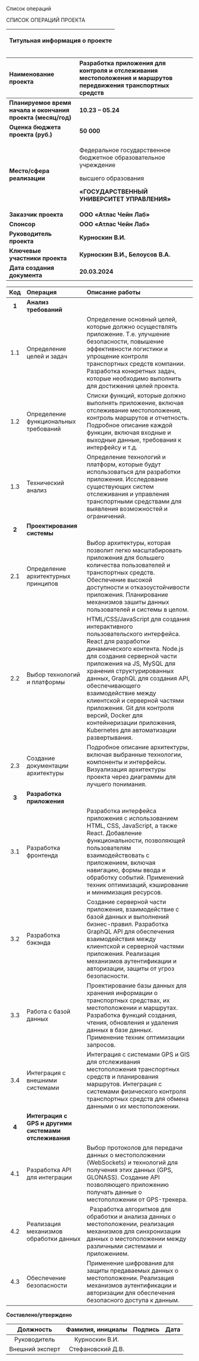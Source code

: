 ﻿Список операций

СПИСОК ОПЕРАЦИЙ ПРОЕКТА

|<p>**Титульная информация о проекте**</p><p></p>|
| :-: |

|**Наименование проекта**|**Разработка приложения для контроля и отслеживания местоположения и маршрутов передвижения транспортных средств**|
| :- | :- |
|**Планируемое время начала и окончания проекта (месяц/год)**|**10.23 – 05.24**|
|**Оценка бюджета проекта (руб.)**|**50 000**|
|**Место/сфера реализации**|<p>Федеральное государственное бюджетное образовательное учреждение</p><p>высшего образования</p><p>**«ГОСУДАРСТВЕННЫЙ УНИВЕРСИТЕТ УПРАВЛЕНИЯ»**</p>|
|**Заказчик проекта**|**ООО «Атлас Чейн Лаб»**|
|**Спонсор**|**ООО «Атлас Чейн Лаб»**|
|**Руководитель проекта**|**Курноскин  В.И.**|
|**Ключевые участники проекта**|**Курноскин  В.И., Белоусов В.А.**|
|**Дата создания документа**|**20.03.2024**|



|**Код**|**Операция**|**Описание работы**|
| :-: | :- | :- |
|**1**|**Анализ требований**||
|1\.1|Определение целей и задач|Определение основный целей, которые должно осуществлять приложение. Т.е. улучшение безопасности, повышение эффективности логистики и упрощение контроля транспортных средств компании.  <br>Разработка конкретных задач, которые необходимо выполнить для достижения целей проекта.|
|1\.2|Определение функциональных требований|Списки функций, которые должно выполнять приложение, включая отслеживание местоположения, контроль маршрутов и отчетность. Подробное описание каждой функции, включая входные и выходные данные, требования к интерфейсу и т.д.|
|1\.3|Технический анализ|Определение технологий и платформ, которые будут использоваться для разработки приложения. Исследование существующих систем отслеживания и управления транспортными средствами для выявления возможностей и ограничений.|
|**2**|**Проектирования системы**||
|2\.1|Определение архитектурных принципов|Выбор архитектуры, которая позволит легко масштабировать приложения для большего количества пользователей и транспортных средств. Обеспечение высокой доступности и отказоустойчивости приложения. Планирование механизмов зашиты данных пользователей и системы в целом. |
|2\.2|Выбор технологий и платформы|HTML/CSS/JavaScript для создания интерактивного пользовательского интерфейса. React для разработки динамического контента. Node.js для создания серверной части приложения на JS, MySQL для хранения структурированных данных, GraphQL для создания API, обеспечивающего взаимодействие между клиентской и серверной частями приложения. Git для контроля версий, Docker для контейнеризации приложения, Kubernetes для автоматизации развертывания. |
|2\.3|Создание документации архитектуры|Подробное описание архитектуры, включая выбранные технологии, компоненты и интерфейсы. Визуализация архитектуры проекта через диаграммы для лучшего понимания. |
|**3**|**Разработка приложения**||
|3\.1|Разработка фронтенда|Разработка интерфейса приложения с использованием HTML, CSS, JavaScript, а также React. Добавление функциональности, позволяющей пользователям взаимодействовать с приложением, включая навигацию, формы ввода и обработку событий. Применений техник оптимизаций, кэширование и минимизация ресурсов. |
|3\.2|Разработка бэкэнда|Создание серверной части приложения, взаимодействие с базой данных и выполнений бизнес-правил. Разработка GraphQL API для обеспечения взаимодействия между клиентской и серверной частями приложения. Реализация механизмов аутентификации и авторизации, защиты от угроз безопасности. |
|3\.3|Работа с базой данных|Проектирование базы данных для хранения информации о транспортных средствах, их местоположении и маршрутах. Разработка функций создания, чтения, обновления и удаления данных в базе данных. Применение техник оптимизации запросов. |
|3\.4|Интеграция с внешними системами|Интеграция с системами GPS и GIS для отслеживания местоположения транспортных средств и планирования маршрутов. Интеграция с системами физического контроля транспортных средств для обмена данными о их местоположении. |
|**4**|**Интеграция с GPS и другими системами отслеживания**||
|4\.1|Разработка API для интеграции|Выбор протоколов для передачи данных о местоположении (WebSockets) и технологий для получения этих данных (GPS, GLONASS). Создание API позволяющего приложению получать данные о местоположении от GPS-трекера.|
|4\.2|Реализация механизмов обработки данных  |` `Разработка алгоритмов для обработки и анализа данных о местоположении, реализация механизмов для синхронизации данных о местоположении между различными системами и приложением.|
|4\.3|Обеспечение безопасности|Применение шифрования для защиты предаваемых данных о местоположении. Реализация механизмов аутентификации и авторизации для обеспечения безопасного доступа к данным. |

**Составлено/утверждено**

|**Должность**|**Фамилия, инициалы**|**Подпись**|**Дата**|
| :-: | :-: | :-: | :-: |
|Руководитель|Курноскин В.И.|||
|Внешний эксперт|Стефановский Д.В.|||

